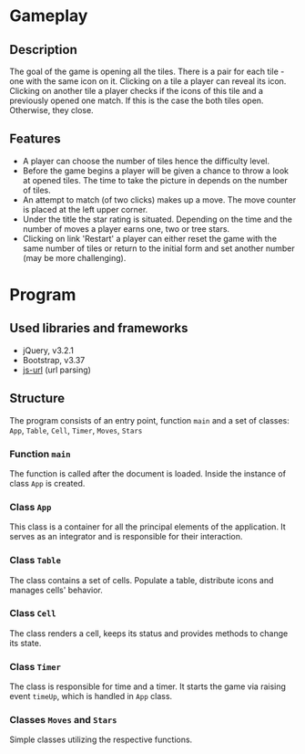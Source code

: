 # Gameplay
## Description
The goal of the game is opening all the tiles. There is a pair for each tile - one with the same icon on it. Clicking on a tile a player can reveal its icon. Clicking on another tile a player checks if the icons of this tile and a previously opened one match. If this is the case the both tiles open. Otherwise, they close.
## Features
- A player can choose the number of tiles hence the difficulty level.
- Before the game begins a player will be given a chance to throw a look at opened tiles. The time to take the picture in depends on the number of tiles.
- An attempt to match (of two clicks) makes up a move. The move counter is placed at the left upper corner.
- Under the title the star rating is situated. Depending on the time and the number of moves a player earns one, two or tree stars.
- Clicking on link 'Restart' a player can either reset the game with the same number of tiles or return to the initial form and set another number (may be more challenging).

# Program
## Used libraries and frameworks
- jQuery, v3.2.1
- Bootstrap, v3.37
- [js-url](https://github.com/websanova/js-url) (url parsing)
## Structure
The program consists of an entry point, function `main` and a set of classes: `App`, `Table`, `Cell`, `Timer`, `Moves`, `Stars`
### Function `main`
The function is called after the document is loaded. Inside the instance of class `App` is created.
### Class `App`
This class is a container for all the principal elements of the application. It serves as an integrator and is responsible for their interaction.
### Class `Table`
The class contains a set of cells. Populate a table, distribute icons and manages cells' behavior.
### Class `Cell`
The class renders a cell, keeps its status and provides methods to change its state.
### Class `Timer`
The class is responsible for time and a timer. It starts the game via raising event `timeUp`, which is handled in `App` class.
### Classes `Moves` and `Stars`
Simple classes utilizing the respective functions.

